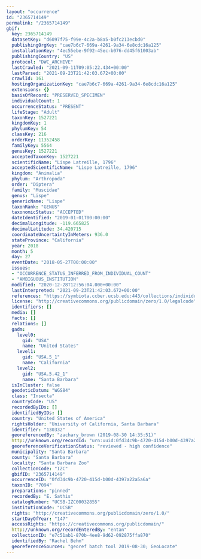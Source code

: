 ```yaml
---
layout: "occurrence"
id: "2365714149"
permalink: "/2365714149"
gbif:
  key: 2365714149
  datasetKey: "d6097f75-f99e-4c2a-b8a5-b0fc213ecbd0"
  publishingOrgKey: "cae7b6c7-669a-4261-9a34-6e8cdc16a125"
  installationKey: "4ec55ebe-9f92-45ec-b076-dd45f61003ab"
  publishingCountry: "US"
  protocol: "DWC_ARCHIVE"
  lastCrawled: "2021-09-11T09:05:22.434+00:00"
  lastParsed: "2021-09-23T21:42:03.672+00:00"
  crawlId: 161
  hostingOrganizationKey: "cae7b6c7-669a-4261-9a34-6e8cdc16a125"
  extensions: {}
  basisOfRecord: "PRESERVED_SPECIMEN"
  individualCount: 1
  occurrenceStatus: "PRESENT"
  lifeStage: "Adult"
  taxonKey: 1527221
  kingdomKey: 1
  phylumKey: 54
  classKey: 216
  orderKey: 11352458
  familyKey: 5564
  genusKey: 1527221
  acceptedTaxonKey: 1527221
  scientificName: "Lispe Latreille, 1796"
  acceptedScientificName: "Lispe Latreille, 1796"
  kingdom: "Animalia"
  phylum: "Arthropoda"
  order: "Diptera"
  family: "Muscidae"
  genus: "Lispe"
  genericName: "Lispe"
  taxonRank: "GENUS"
  taxonomicStatus: "ACCEPTED"
  dateIdentified: "2019-01-01T00:00:00"
  decimalLongitude: -119.665825
  decimalLatitude: 34.420715
  coordinateUncertaintyInMeters: 936.0
  stateProvince: "California"
  year: 2018
  month: 5
  day: 27
  eventDate: "2018-05-27T00:00:00"
  issues:
  - "OCCURRENCE_STATUS_INFERRED_FROM_INDIVIDUAL_COUNT"
  - "AMBIGUOUS_INSTITUTION"
  modified: "2020-12-28T12:56:04.000+00:00"
  lastInterpreted: "2021-09-23T21:42:03.672+00:00"
  references: "https://symbiota.ccber.ucsb.edu:443/collections/individual/index.php?occid=130332"
  license: "http://creativecommons.org/publicdomain/zero/1.0/legalcode"
  identifiers: []
  media: []
  facts: []
  relations: []
  gadm:
    level0:
      gid: "USA"
      name: "United States"
    level1:
      gid: "USA.5_1"
      name: "California"
    level2:
      gid: "USA.5.42_1"
      name: "Santa Barbara"
  isInCluster: false
  geodeticDatum: "WGS84"
  class: "Insecta"
  countryCode: "US"
  recordedByIDs: []
  identifiedByIDs: []
  country: "United States of America"
  rightsHolder: "University of California, Santa Barbara"
  identifier: "130332"
  georeferencedBy: "zachary_brown (2019-08-30 14:35:51)"
  http://unknown.org/recordId: "urn:uuid:0fd34c9b-4720-415d-b00d-4397a22a5a6a"
  georeferenceVerificationStatus: "reviewed - high confidence"
  municipality: "Santa Barbara"
  county: "Santa Barbara"
  locality: "Santa Barbara Zoo"
  collectionCode: "IZC"
  gbifID: "2365714149"
  occurrenceID: "0fd34c9b-4720-415d-b00d-4397a22a5a6a"
  taxonID: "7094"
  preparations: "pinned"
  recordedBy: "E. Sathis"
  catalogNumber: "UCSB-IZC00032855"
  institutionCode: "UCSB"
  rights: "http://creativecommons.org/publicdomain/zero/1.0/"
  startDayOfYear: "147"
  accessRights: "https://creativecommons.org/publicdomain/"
  http://unknown.org/recordEnteredBy: "entan"
  collectionID: "e7c51ab1-870b-4ee8-9d62-092875ffa870"
  identifiedBy: "Rachel Behm"
  georeferenceSources: "georef batch tool 2019-08-30; GeoLocate"
---
```

